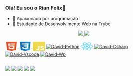 ### Olá! Eu sou o Rian Felix👋

- 🔭 Apaixonado por programação
- 🌱 Estudante de Desenvolvimento Web na Trybe

<div align="center">
  <a href="https://github.com/RianFelixx">
  <img height="180em" src="https://github-readme-stats.vercel.app/api?username=RianFelixx&show_icons=true&theme=cobalt&include_all_commits=true&count_private=true"/>
  <img height="180em" src="https://github-readme-stats.vercel.app/api/top-langs/?username=RianFelixx&layout=compact&langs_count=7&theme=cobalt"/>
</div>
  
  <div style="display: inline_block"><br>
    <img align="center" alt="David-HTML" height="30" width="40" src="https://raw.githubusercontent.com/devicons/devicon/master/icons/html5/html5-original.svg">
    <img align="center" alt="David-CSS" height="30" width="40" src="https://raw.githubusercontent.com/devicons/devicon/master/icons/css3/css3-original.svg">
    <img align="center" alt="David-Js" height="30" width="40" src="https://raw.githubusercontent.com/devicons/devicon/master/icons/javascript/javascript-plain.svg">
    <img align="center" alt="David-Python" height="30" width="40" src="https://cdn.jsdelivr.net/gh/devicons/devicon/icons/nodejs/nodejs-original.svg">
    <img align="center" alt="David-React" height="30" width="40" src="https://raw.githubusercontent.com/devicons/devicon/master/icons/react/react-original.svg">
    <img align="center" alt="David-Csharp" height="30" width="40" src="https://cdn.jsdelivr.net/gh/devicons/devicon/icons/sass/sass-original.svg">
    <img align="center" alt="David-Vscode" height="30" width="40" src="https://cdn.jsdelivr.net/gh/devicons/devicon/icons/mongodb/mongodb-original.svg" />
    <img align="center" alt="David-Wp" height="30" width="40" src="https://cdn.jsdelivr.net/gh/devicons/devicon/icons/git/git-original.svg" />
  </div>
  
  ##
  
  <div> 
  <a href="https://www.youtube.com/channel/UCilCb7vljx_TU8qD8g1tsMg" target="_blank"><img src="https://img.shields.io/badge/YouTube-FF0000?style=for-the-badge&logo=youtube&logoColor=white" target="_blank"></a>
  <a href="https://www.instagram.com/felix_riann/" target="_blank"><img src="https://img.shields.io/badge/-Instagram-%23E4405F?style=for-the-badge&logo=instagram&logoColor=white" target="_blank"></a>
 <a href="https://discord.gg/#" target="_blank"><img src="https://img.shields.io/badge/Discord-7289DA?style=for-the-badge&logo=discord&logoColor=white" target="_blank"></a> 
  <a href = "mailto:riamfelix3636@gmail.com"><img src="https://img.shields.io/badge/-Gmail-%23333?style=for-the-badge&logo=gmail&logoColor=white" target="_blank"></a>
  <a href="https://www.linkedin.com/in/rian-felix/" target="_blank"><img src="https://img.shields.io/badge/-LinkedIn-%230077B5?style=for-the-badge&logo=linkedin&logoColor=white" target="_blank"></a> 
  
</div>
